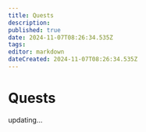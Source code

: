```yaml
---
title: Quests
description: 
published: true
date: 2024-11-07T08:26:34.535Z
tags: 
editor: markdown
dateCreated: 2024-11-07T08:26:34.535Z
---
```


# Quests

updating...